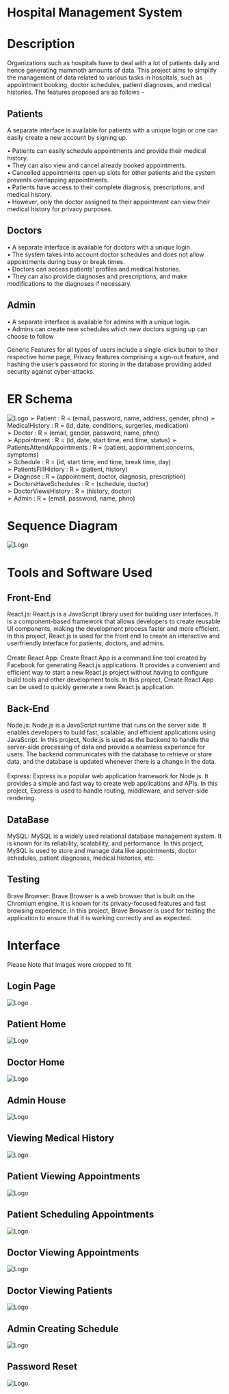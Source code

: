# Hospital Management System

# Description

Organizations such as hospitals have to deal with a lot of patients daily and
hence generating mammoth amounts of data. This project aims to simplify the
management of data related to various tasks in hospitals, such as appointment
booking, doctor schedules, patient diagnoses, and medical histories. The
features proposed are as follows –

## Patients

A separate interface is available for patients with a unique login or one can easily create a new account by signing up.

• Patients can easily schedule appointments and provide their medical history.\
• They can also view and cancel already booked appointments.\
• Cancelled appointments open up slots for other patients and the system prevents overlapping appointments.\
• Patients have access to their complete diagnosis, prescriptions, and medical history.\
• However, only the doctor assigned to their appointment can view their medical history for privacy purposes.

## Doctors

• A separate interface is available for doctors with a unique login.\
• The system takes into account doctor schedules and does not allow
appointments during busy or break times.\
• Doctors can access patients' profiles and medical histories.\
• They can also provide diagnoses and prescriptions, and make
modifications to the diagnoses if necessary.

## Admin

• A separate interface is available for admins with a unique login.\
• Admins can create new schedules which new doctors signing up can choose to follow


Generic Features for all types of users include a single-click button to their respective home page, Privacy features comprising a sign-out feature, and hashing the user’s password for storing in the database providing added security against cyber-attacks.


# ER Schema

![Logo](https://github.com/VinayPolisetti/H.M.S/blob/main/assets/ER.png?raw=true)
➢ Patient : R = (email, password, name, address, gender, phno)
➢ MedicalHistory : R = (id, date, conditions, surgeries, medication)\
➢ Doctor : R = (email, gender, password, name, phno)\
➢ Appointment : R = (id, date, start time, end time, status)
➢ PatientsAttendAppointments : R = (patient, appointment,concerns,
symptoms)\
➢ Schedule : R = (id, start time, end time, break time, day)\
➢ PatientsFillHistory : R = (patient, history)\
➢ Diagnose : R = (appointment, doctor, diagnosis, prescription)\
➢ DoctorsHaveSchedules : R = (schedule, doctor)\
➢ DoctorViewsHistory : R = (history, doctor)\
➢ Admin : R = (email, password, name, phno)

# Sequence Diagram

![Logo](https://raw.githubusercontent.com/VinayPolisetti/H.M.S/0c3334046098ff26f176e176fddefc1ac2e5f5b1/Sequence%20Diagram.svg)

# Tools and Software Used

## Front-End

React.js: React.js is a JavaScript library used for building user interfaces. It is a
component-based framework that allows developers to create reusable UI
components, making the development process faster and more efficient. In this
project, React.js is used for the front end to create an interactive and userfriendly interface for patients, doctors, and admins.\
\
Create React App: Create React App is a command line tool created by
Facebook for generating React.js applications. It provides a convenient and
efficient way to start a new React.js project without having to configure build
tools and other development tools. In this project, Create React App can be
used to quickly generate a new React.js application.

## Back-End

Node.js: Node.js is a JavaScript runtime that runs on the server side. It enables
developers to build fast, scalable, and efficient applications using JavaScript. In
this project, Node.js is used as the backend to handle the server-side processing
of data and provide a seamless experience for users. The backend communicates
with the database to retrieve or store data, and the database is updated whenever
there is a change in the data.\
\
Express: Express is a popular web application framework for Node.js. It
provides a simple and fast way to create web applications and APIs. In this
project, Express is used to handle routing, middleware, and server-side
rendering.

## DataBase

MySQL: MySQL is a widely used relational database management system. It is
known for its reliability, scalability, and performance. In this project, MySQL is
used to store and manage data like appointments, doctor schedules, patient
diagnoses, medical histories, etc.

## Testing 

Brave Browser: Brave Browser is a web browser that is built on the Chromium
engine. It is known for its privacy-focused features and fast browsing
experience. In this project, Brave Browser is used for testing the application to
ensure that it is working correctly and as expected.

# Interface

Please Note that images were cropped to fit 

## Login Page 
![Logo](https://github.com/VinayPolisetti/H.M.S/blob/main/assets/3.png?raw=true)

## Patient Home
![Logo](https://github.com/VinayPolisetti/H.M.S/blob/main/assets/4.png?raw=true)

## Doctor Home 
![Logo](https://github.com/VinayPolisetti/H.M.S/blob/main/assets/5.png?raw=true)

## Admin House 
![Logo](https://github.com/VinayPolisetti/H.M.S/blob/main/assets/6.png?raw=true)

## Viewing Medical History 
![Logo](https://github.com/VinayPolisetti/H.M.S/blob/main/assets/7.png?raw=true)

## Patient Viewing Appointments 
![Logo](https://github.com/VinayPolisetti/H.M.S/blob/main/assets/8.png?raw=true)

## Patient Scheduling Appointments 
![Logo](https://github.com/VinayPolisetti/H.M.S/blob/main/assets/9.png?raw=true)

## Doctor Viewing Appointments 
![Logo](https://github.com/VinayPolisetti/H.M.S/blob/main/assets/10.png?raw=true)

## Doctor Viewing Patients 
![Logo](https://github.com/VinayPolisetti/H.M.S/blob/main/assets/11.png?raw=true)

## Admin Creating Schedule 
![Logo](https://github.com/VinayPolisetti/H.M.S/blob/main/assets/12.png?raw=true)

## Password Reset
![Logo](https://github.com/VinayPolisetti/H.M.S/blob/main/assets/13.png?raw=true)